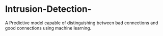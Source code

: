 # Intrusion-Detection-
A Predictive model capable of distinguishing between bad connections and good connections using machine learning.
